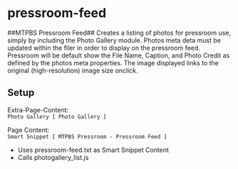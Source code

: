 pressroom-feed
==============

##MTPBS Pressroom Feed##
Creates a listing of photos for pressroom use, simply by including the Photo Gallery module. Photos meta deta must be updated within the filer in order to display on the pressroom feed. Pressroom will be default show the File Name, Caption, and Photo Credit as defined by the photos meta properties. The image displayed links to the original (high-resolution) image size onclick.

## Setup ##
Extra-Page-Content:  
`Photo Gallery [ Photo Gallery ]`

Page Content:  
`Smart Snippet [ MTPBS Pressroom - Pressroom Feed ]`  
- Uses pressroom-feed.txt as Smart Snippet Content  
- Calls photogallery_list.js  
